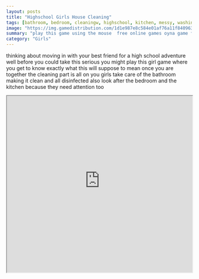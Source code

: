 ```yaml
---
layout: posts
title: "Highschool Girls House Cleaning"
tags: [bathroom, bedroom, cleaningw, highschool, kitchen, messy, washing, free, online, games, oyna, game, free, games, play, play, games]
image: "https://img.gamedistribution.com/1d1e987e8c584e01af76a11f840963da.jpg"
summary: "play this game using the mouse  free online games oyna game free games play play games"
category: "Girls"
---
```


thinking about moving in with your best friend for a high school adventure well before you could take this serious you might play this girl game where you get to know exactly what this will suppose to mean once you are together the cleaning part is all on you girls take care of the bathroom making it clean and all disinfected also look after the bedroom and the kitchen because they need attention too

<iframe width="100%" height="480px;" src="https://html5.gamedistribution.com/1d1e987e8c584e01af76a11f840963da/"></iframe>